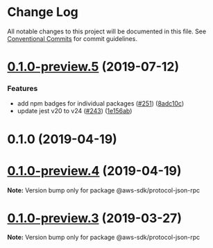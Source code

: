 # Change Log

All notable changes to this project will be documented in this file.
See [Conventional Commits](https://conventionalcommits.org) for commit guidelines.

# [0.1.0-preview.5](https://github.com/aws/aws-sdk-js-v3/compare/@aws-sdk/protocol-json-rpc@0.1.0-preview.3...@aws-sdk/protocol-json-rpc@0.1.0-preview.5) (2019-07-12)

### Features

- add npm badges for individual packages ([#251](https://github.com/aws/aws-sdk-js-v3/issues/251)) ([8adc10c](https://github.com/aws/aws-sdk-js-v3/commit/8adc10c))
- update jest v20 to v24 ([#243](https://github.com/aws/aws-sdk-js-v3/issues/243)) ([1e156ab](https://github.com/aws/aws-sdk-js-v3/commit/1e156ab))

# 0.1.0 (2019-04-19)

# [0.1.0-preview.4](https://github.com/aws/aws-sdk-js-v3/compare/@aws-sdk/protocol-json-rpc@0.1.0-preview.3...@aws-sdk/protocol-json-rpc@0.1.0-preview.4) (2019-04-19)

**Note:** Version bump only for package @aws-sdk/protocol-json-rpc

# [0.1.0-preview.3](https://github.com/aws/aws-sdk-js-v3/compare/@aws-sdk/protocol-json-rpc@0.1.0-preview.2...@aws-sdk/protocol-json-rpc@0.1.0-preview.3) (2019-03-27)

**Note:** Version bump only for package @aws-sdk/protocol-json-rpc

